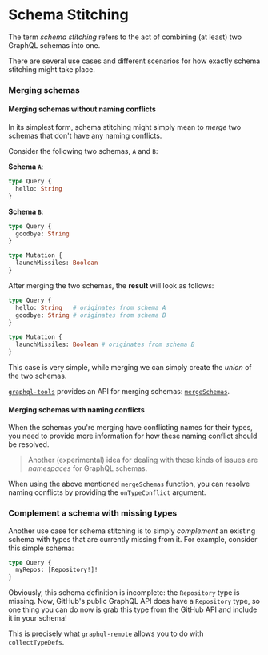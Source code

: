 # Schema Stitching

The term _schema stitching_ refers to the act of combining (at least) two GraphQL schemas into one.

There are several use cases and different scenarios for how exactly schema stitching might take place. 

### Merging schemas

#### Merging schemas without naming conflicts

In its simplest form, schema stitching might simply mean to _merge_ two schemas that don't have any naming conflicts.

Consider the following two schemas, `A` and `B`:

**Schema `A`**:

```graphql
type Query {
  hello: String
}
``` 

**Schema `B`**:

```graphql
type Query {
  goodbye: String
}

type Mutation {
  launchMissiles: Boolean
}
```

After merging the two schemas, the **result** will look as follows:

```graphql
type Query {
  hello: String   # originates from schema A
  goodbye: String # originates from schema B
}

type Mutation {
  launchMissiles: Boolean # originates from schema B
}
```

This case is very simple, while merging we can simply create the _union_ of the two schemas.

[`graphql-tools`](https://github.com/apollographql/graphql-tools) provides an API for merging schemas: [`mergeSchemas`](https://www.apollographql.com/docs/graphql-tools/schema-stitching.html#mergeSchemas).

#### Merging schemas with naming conflicts

When the schemas you're merging have conflicting names for their types, you need to provide more information for how these naming conflict should be resolved. 

> Another (experimental) idea for dealing with these kinds of issues are _namespaces_ for GraphQL schemas.

When using the above mentioned `mergeSchemas` function, you can resolve naming conflicts by providing the `onTypeConflict` argument.

### Complement a schema with missing types

Another use case for schema stitching is to simply _complement_ an existing schema with types that are currently missing from it. For example, consider this simple schema:

```graphql
type Query {
  myRepos: [Repository!]!
}
```

Obviously, this schema definition is incomplete: the `Repository` type is missing. Now, GitHub's public GraphQL API does have a `Repository` type, so one thing you can do now is grab this type from the GitHub API and include it in your schema!

This is precisely what [`graphql-remote`](https://github.com/graphcool/graphql-remote) allows you to do with `collectTypeDefs`.